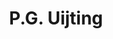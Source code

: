 ---
title: "P.G. Uijting"
subtitle: ""
# meta description
description: "This is meta description"
draft: false
layout: "about"


# about
about:
  title: "Een Nederlander in Noorwegen"
  content: "Create a best strategic tool, share it with your team and ensure it’s on track with intuitive dashboards. Simple enough with the flexibility Lorem ipsum dolor sit amet consectetur adipisicing elit. "
  image: "images/about.jpg"


# founders_quote
founders_quote:
  name: "P.G. Uijting"
  subtitle: "Webbouwer en marketeer"
  image: "images/avatar/02.jpg"
  content: ""


# who_we_are
who_we_are:
  title: "Wie ben ik?"
  content: "Vlak nadat we geemigreerd waren, kreeg ik een tijdelijke baan projectleider van een fietsproject binnen het toerisme. Al snel bleek dat de website die ik voor mijn fietsproject gemaakt had, meer reacties opleverde dan het fietsproject zelf. <br><br>
  Ik werd benaderd door een lokaal nieuwssite of ik de technische verantwoordelijkheid van een paar websites op me kon nemen. In de jaren die daarop volgden kwam ik veel in contact met kleine lokale bedrijven in Midden Noorwegen, 'Rørosregionen'. <br><br>
  Na een aantal jaren ben ik voor mezelf begonnen en begeleid kleine bedrijven met hun digitale identiteit (website + marketing)"


# our_mission
our_mission:
  title: "Wat kan ik?"
  content: "Een kort overzicht van mijn digitale kwalificaties; <br>HTML: geavanceerde gebruiker, CSS: zou zoveel meer willen kunnen, Javascript: incidentele gebruiker, PHP: lezen, niet schrijven, Wordpress: geavanceerde gebruiker, HUGO: net voorbij beginner, Google Analytics + Tag manager: kon goed uit te voeten, toen kwam GA4, SEO: intermediate, zowel op de code als inhoud.  Zapier: kost wat tijd, dan lukt wel veel, Google + Facebook Ads: ervaren gebruiker, wil extra cursussen doen, 
  <br><br>
  In het kort, een heel breed scala aan vaardigheden, terrwijl ik geen specialist in al die terreinen ben. Dit is een uitgebalanceerde samenstelling om startende en kleine bedrijven een compleet digitaal pakket aan te kunnen bieden met een goed uitgangspunt voor verdere ontwikkeling.
  "


# fun facts
fun_facts:
  enable: false
  title: "Fun facts about us"
  fact_item:
  - icon: "fas fa-fighter-jet"
    counter: "80"
    counter_suffix: "%"
    content: "Spend 80% less time <br> on admin"

  - icon: "far fa-dot-circle"
    counter: "40"
    counter_suffix: "x"
    content: "Attract 40x more <br> the candidate"

  - icon: "fas fa-dice"
    counter: "83"
    counter_suffix: "%"
    content: "Reduce recruitment <br> agency spend"

  - icon: "fas fa-dice-d6"
    counter: "40"
    counter_suffix: "%"
    content: "Make hires 40% <br> faster"


# features_box
features_box:
  enable: true
  features_box_item:
  - icon: "fas fa-file-signature"
    title: "We care about <br> our customers"
    content: "Curabitur aliquet quam id dui posuere blandit. Donec sollicitudin molestie malesuada praesent."

  - icon: "fas fa-hands-helping"
    title: "Your design partner now <br> and in the future"
    content: "Curabitur aliquet quam id dui posuere blandit. Donec sollicitudin molestie malesuada praesent."
    
  - icon: "fas fa-headset"
    title: "Around the clock <br> support from day one"
    content: "Curabitur aliquet quam id dui posuere blandit. Donec sollicitudin molestie malesuada praesent."


# office_culture
office_culture:
  enable: true
  title: "Our Office Culture"
  content: "Create a best strategic tool, share it with your team and ensure it’s on track with intuitive dashboards."
  images:
  - image: "images/office-culture/03.jpg"
    column: "3" # column will be [ 6 or 3 ]
  - image: "images/office-culture/01.jpg"
    column: "6" # column will be [ 6 or 3 ]
  - image: "images/office-culture/02.jpg"
    column: "3" # column will be [ 6 or 3 ]
  - image: "images/office-culture/07.jpg"
    column: "6" # column will be [ 6 or 3 ]
  - image: "images/office-culture/06.jpg"
    column: "3" # column will be [ 6 or 3 ]
  - image: "images/office-culture/05.jpg"
    column: "6" # column will be [ 6 or 3 ]

  join_our_team: 
    title : "Want to Join our Team?"
    content : "Lorem ipsum dolor sit amet, consectetur adipiscing elit. Consequat eget amtempus eu at consecttur."
    button:
      enable : true
      label : "View open Positions"
      link : "career/"
---